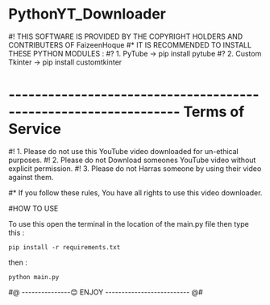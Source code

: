 # PythonYT_Downloader


#! THIS SOFTWARE IS PROVIDED BY THE COPYRIGHT HOLDERS AND CONTRIBUTERS OF FaizeenHoque
#* IT IS RECOMMENDED TO INSTALL THESE PYTHON MODULES :
#? 1. PyTube -> pip install pytube
#? 2. Custom Tkinter -> pip install customtkinter

# ---------------------------------------------------------------- Terms of Service

#! 1. Please do not use this YouTube video downloaded for un-ethical purposes.
#! 2. Please do not Download someones YouTube video without explicit permission.
#! 3. Please do not Harras someone by using their video against them.

#* If you follow these rules, You have all rights to use this video downloader.


#HOW TO USE

To use this open the terminal in the location of the main.py file then type this :

`pip install -r requirements.txt`

then :

`python main.py`

#@ ---------------😊 ENJOY -------------------------- @#
